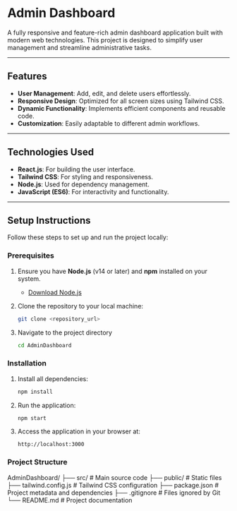 # Admin Dashboard

A fully responsive and feature-rich admin dashboard application built with modern web technologies. This project is designed to simplify user management and streamline administrative tasks.

---

## Features

- **User Management**: Add, edit, and delete users effortlessly.
- **Responsive Design**: Optimized for all screen sizes using Tailwind CSS.
- **Dynamic Functionality**: Implements efficient components and reusable code.
- **Customization**: Easily adaptable to different admin workflows.

---

## Technologies Used

- **React.js**: For building the user interface.
- **Tailwind CSS**: For styling and responsiveness.
- **Node.js**: Used for dependency management.
- **JavaScript (ES6)**: For interactivity and functionality.

---

## Setup Instructions

Follow these steps to set up and run the project locally:

### Prerequisites

1. Ensure you have **Node.js** (v14 or later) and **npm** installed on your system.  
   - [Download Node.js](https://nodejs.org)

2. Clone the repository to your local machine:
   ```bash
   git clone <repository_url>

3. Navigate to the project directory
   ```bash
   cd AdminDashboard

### Installation

1. Install all dependencies:  
    ```bash
    npm install

2. Run the application:
   ```bash
   npm start

3. Access the application in your browser at:
   ```arduino
   http://localhost:3000

### Project Structure

AdminDashboard/
├── src/                  # Main source code
├── public/               # Static files
├── tailwind.config.js    # Tailwind CSS configuration
├── package.json          # Project metadata and dependencies
├── .gitignore            # Files ignored by Git
└── README.md             # Project documentation
